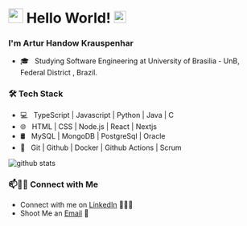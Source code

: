 # <img src="https://github.com/Shiv-sharma-111/Shiv-sharma-111/blob/master/Assets/Hi.gif" width="29px"> Hello World!&nbsp;<img src="https://github.com/Shiv-sharma-111/Shiv-sharma-111/blob/master/Assets/Earth.gif" width="24px">

### I'm Artur Handow Krauspenhar

- 🎓 &nbsp; Studying Software Engineering at University of Brasilia - UnB, Federal District , Brazil.

<h3>🛠 Tech Stack</h3>

- 💻 &nbsp; TypeScript | Javascript | Python | Java | C
- 🌐 &nbsp; HTML | CSS | Node.js | React | Nextjs
- 🛢 &nbsp; MySQL | MongoDB | PostgreSql | Oracle
- 🔧 &nbsp; Git | Github | Docker | Github Actions | Scrum

![github stats](https://github-readme-stats.vercel.app/api?username=Arturhk05&show_icons=true&theme=radical)

### 📫🤝🏻 Connect with Me

 - Connect with me on [LinkedIn](https://www.linkedin.com/in/arturkraus/) 👨🏻‍💻
 - Shoot Me an [Email](mailto:arturkrauspenhar@hotmail.com) 💌

<!--[![Mail Badge](https://img.shields.io/badge/-arturkrauspenhar@hotmail.com-c14438?style=flat-square&logo=Gmail&logoColor=white&link=mailto:arturkrauspenhar@hotmail.com)](mailto:arturkrauspenhar@hotmail.com)-->
